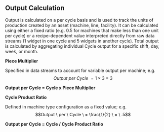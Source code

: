 ## **Output Calculation**

Output is calculated on a per cycle basis and is used to track the units of production created by an asset \(machine, line, facility\). It can be calculated using either a fixed ratio \(e.g. 0.5 for machines that make less than one unit per cycle\) or a recipe-dependent value interpreted directly from raw data streams \(1 widget in one cycle and 5 widgets in another cycle\). Total output is calculated by aggregating individual Cycle output for a specific shift, day, week, or month.

**Piece Multiplier**

Specified in data streams to account for variable output per machine; e.g. $$Output \ per \ Cycle \ = 1\times3 \ = \ 3$$

**Output per Cycle = Cycle x Piece Multiplier**



**Cycle Product Ratio**

Defined in machine type configuration as a fixed value; e.g. $$Output \ per \ Cycle \ = \frac{1}{2} \ = \ .5$$

**Output per Cycle = Cycle \/ Cycle Product Ratio**

